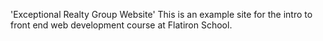 'Exceptional Realty Group Website'
This is an example site for the intro to front end web development course at Flatiron School.
